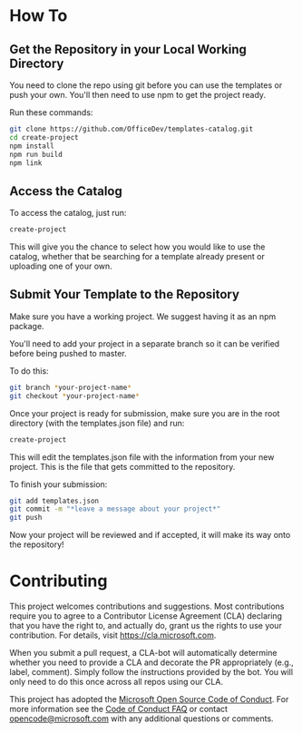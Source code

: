 # How To
## Get the Repository in your Local Working Directory
You need to clone the repo using git before you can use the templates or push your own.
You'll then need to use npm to get the project ready.

Run these commands:
```bash
git clone https://github.com/OfficeDev/templates-catalog.git
cd create-project
npm install
npm run build
npm link
```

## Access the Catalog
To access the catalog, just run:
```bash
create-project
```
This will give you the chance to select how you would like to use the catalog, whether that be searching for a template already present or uploading one of your own.


## Submit Your Template to the Repository
Make sure you have a working project. We suggest having it as an npm package.

You'll need to add your project in a separate branch so it can be verified before being pushed to master.

To do this:

```bash
git branch *your-project-name*
git checkout *your-project-name*
```

Once your project is ready for submission, make sure you are in the root directory (with the templates.json file) and run:
```bash
create-project
```
This will edit the templates.json file with the information from your new project. This is the file that gets committed to the repository.

To finish your submission:

```bash
git add templates.json
git commit -m "*leave a message about your project*"
git push
```
Now your project will be reviewed and if accepted, it will make its way onto the repository!

# Contributing

This project welcomes contributions and suggestions.  Most contributions require you to agree to a
Contributor License Agreement (CLA) declaring that you have the right to, and actually do, grant us
the rights to use your contribution. For details, visit https://cla.microsoft.com.

When you submit a pull request, a CLA-bot will automatically determine whether you need to provide
a CLA and decorate the PR appropriately (e.g., label, comment). Simply follow the instructions
provided by the bot. You will only need to do this once across all repos using our CLA.

This project has adopted the [Microsoft Open Source Code of Conduct](https://opensource.microsoft.com/codeofconduct/).
For more information see the [Code of Conduct FAQ](https://opensource.microsoft.com/codeofconduct/faq/) or
contact [opencode@microsoft.com](mailto:opencode@microsoft.com) with any additional questions or comments.
